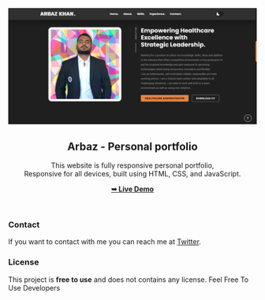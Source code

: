 <div align="center">


  <br />
  <br />
  
 ![Project Logo](assets/aar.png)

  <h2 align="center">Arbaz - Personal portfolio</h2>

This website is fully responsive personal portfolio, <br />Responsive for all devices, built using HTML, CSS, and JavaScript.

<a href="https://arslandeshmukh.42web.io/"><strong>➥ Live Demo</strong></a>

</div>

<br />

### Contact

If you want to contact with me you can reach me at [Twitter](https://linkedin.com/in/arslan-deshmukh-7788182a7).

### License

This project is **free to use** and does not contains any license.
Feel Free To Use Developers
